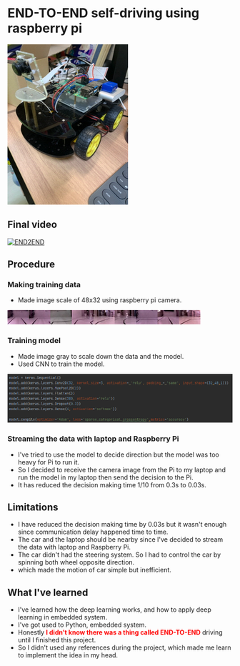 # END-TO-END self-driving using raspberry pi

![ex_screenshot1](./img/1.png)


## Final video
[![END2END](http://img.youtube.com/vi/RroL84zUFFQ/0.jpg)](https://www.youtube.com/watch?v=RroL84zUFFQ)

## Procedure

### Making training data

* Made image scale of 48x32 using raspberry pi camera. 

![ex_screenshot2](./DATA/120W.jpg)![ex_screenshot2](./DATA/155D.jpg)![ex_screenshot2](./DATA/206W.jpg)![ex_screenshot2](./DATA/301W.jpg)![ex_screenshot2](./DATA/607W.jpg)![ex_screenshot2](./DATA/8002A.jpg)![ex_screenshot2](./DATA/1203W.jpg)![ex_screenshot2](./DATA/4003W.jpg)![ex_screenshot2](./DATA/5404D.jpg)


### Training model

* Made image gray to scale down the data and the model.
* Used CNN to train the model.

![ex_screenshot2](./img/2.png)

### Streaming the data with laptop and Raspberry Pi

* I've tried to use the model to decide direction but the model was too heavy for Pi to run it.
* So I decided to receive the camera image from the Pi to my laptop and run the model in my laptop then send the decision to the Pi.
* It has reduced the decision making time 1/10 from 0.3s to 0.03s.

## Limitations
* I have reduced the decision making time by 0.03s but it wasn't enough since communication delay happened time to time.
* The car and the laptop should be nearby since I've decided to stream the data with laptop and Raspberry Pi.
* The car didn't had the steering system. So I had to control the car by spinning both wheel opposite direction.
* which made the motion of car simple but inefficient.


## What I've learned
* I've learned how the deep learning works, and how to apply deep learning in embedded system.
* I've got used to Python, embedded system.
* Honestly <span style="color:red">**I didn't know there was a thing called END-TO-END**</span> driving until I finished this project.
* So I didn't used any references during the project, which made me learn to implement the idea in my head.




